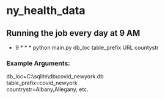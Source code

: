 # ny_health_data

## Running the job every day at 9 AM 

* 9 * * * python main.py db_loc table_prefix URL countystr

### Example Arguments:

db_loc=C:\sqlite\db\covid_newyork.db\
table_prefix=covid_newyork\
countrystr=Albany,Allegany, etc.
